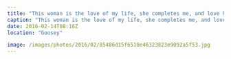 ```yaml
---
title: "This woman is the love of my life, she completes me, and love her more everyday!"
caption: "This woman is the love of my life, she completes me, and love her more everyday!"
date: 2016-02-14T08:16Z
location: "Goosey"

image: /images/photos/2016/02/85486d15f6510e46323823e9092a5f53.jpg
---
```

